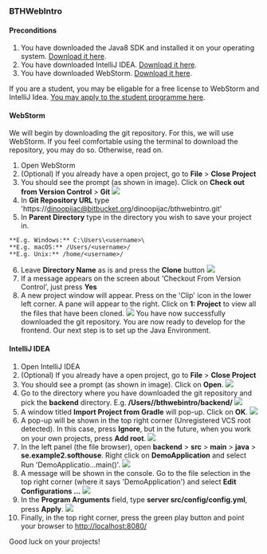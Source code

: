 ### BTHWebIntro

#### Preconditions
1. You have downloaded the Java8 SDK and installed it on your operating 
system. [Download it here](http://www.oracle.com/technetwork/java/javase/downloads/jdk8-downloads-2133151.html).
2. You have downloaded IntelliJ IDEA. [Download it here](https://www.jetbrains.com/idea/#chooseYourEdition).
3. You have downloaded WebStorm. [Download it here](https://www.jetbrains.com/webstorm/).

If you are a student, you may be eligable for a free license to WebStorm and IntelliJ Idea. [You may apply to the student programme here](https://www.jetbrains.com/student/).

#### WebStorm
We will begin by downloading the git repository. For this, we will use WebStorm. If you feel comfortable using the terminal to download the repository, you may do so. Otherwise, read on.

1. Open WebStorm
2. (Optional) If you already have a open project, go to **File** > **Close Project**
3. You should see the prompt (as shown in image). Click on **Check out from Version Control** > **Git**
![](https://googledrive.com/host/0B2H7nU2mgobdeGc0ckZwYmZVeHM/ws1.png) 
4. In **Git Repository URL** type 'https://dinoopijac@bitbucket.org/dinoopijac/bthwebintro.git'
5. In **Parent Directory** type in the directory you wish to save your project in.
````
**E.g. Windows:** C:\Users\<username>\
**E.g. macOS:** /Users/<username>/
**E.g. Unix:** /home/<username>/
````
6. Leave **Directory Name** as is and press the **Clone** button
![](https://googledrive.com/host/0B2H7nU2mgobdeGc0ckZwYmZVeHM/ws2.png)
7. If a message appears on the screen about 'Checkout From Version Control', just press **Yes**
8. A new project window will appear. Press on the 'Clip' icon in the lower left corner. A pane will appear to the right. Click on **1: Project** to view all the files that have been cloned.
![](https://googledrive.com/host/0B2H7nU2mgobdeGc0ckZwYmZVeHM/ws3.png)
You have now successfully downloaded the git repository. You are now ready to develop for the frontend. Our next step is to set up the Java Environment.


#### IntelliJ IDEA
1. Open IntelliJ IDEA
2. (Optional) If you already have a open project, go to **File** > **Close Project**
3. You should see a prompt (as shown in image). Click on **Open**.
![](https://googledrive.com/host/0B2H7nU2mgobdeGc0ckZwYmZVeHM/idea1.png)
4. Go to the directory where you have downloaded the git repository and pick the **backend** directory. E.g. **/Users/<username>/bthwebintro/backend/**
![](https://googledrive.com/host/0B2H7nU2mgobdeGc0ckZwYmZVeHM/idea2.png)
5. A window titled **Import Project from Gradle** will pop-up. Click on **OK**.
![](https://googledrive.com/host/0B2H7nU2mgobdeGc0ckZwYmZVeHM/idea3.png)
6. A pop-up will be shown in the top right corner (Unregistered VCS root detected). In this case, press **Ignore**, but in the future, when you work on your own 
projects, press **Add root**.
![](https://googledrive.com/host/0B2H7nU2mgobdeGc0ckZwYmZVeHM/idea4.png)
7. In the left panel (the file browser), open **backend** > **src** > **main** > **java** > **se.example2.softhouse**. Right click on **DemoApplication** and 
select Run 'DemoApplicatio...main()'.
![](https://googledrive.com/host/0B2H7nU2mgobdeGc0ckZwYmZVeHM/idea5.png)
8. A message will be shown in the console. Go to the file selection in the top right corner (where it says 'DemoApplication') and select **Edit 
Configurations ...**
![](https://googledrive.com/host/0B2H7nU2mgobdeGc0ckZwYmZVeHM/idea6.png)
9. In the **Program Arguments** field, type **server src/config/config.yml**, press **Apply**.
![](https://googledrive.com/host/0B2H7nU2mgobdeGc0ckZwYmZVeHM/idea7.png)
10. Finally, in the top right corner, press the green play button and point your browser to [http://localhost:8080/](http://localhost:8080)

Good luck on your projects!
